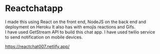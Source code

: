 # Reactchatapp

 I made this using React on the front end, NodeJS on the back end and deployment on Heroku It also has with emojis reactions and Gifs.       
 I have used GetStream API to build this chat app. I have used twilio service to send notification on mobile devices.     

https://reactchat007.netlify.app/ 
